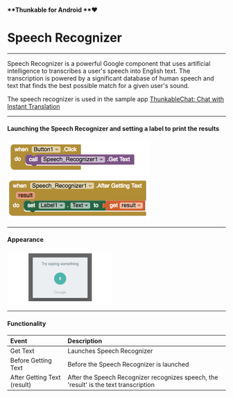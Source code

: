 #### **Thunkable for Android **❤

# Speech Recognizer

---

Speech Recognizer is a powerful Google component that uses artificial intelligence to transcribes a user's speech into English text. The transcription is powered by a significant database of human speech and text that finds the best possible match for a given user's sound.

The speech recognizer is used in the sample app [ThunkableChat: Chat with Instant Translation](https://www.gitbook.com/book/albertching/thunkable-docs/edit#)

---

#### Launching the Speech Recognizer and setting a label to print the results

![](/assets/speech-recognizer-blocks.png)

---

#### Appearance

![](/assets/speech-recognizer.png)

---

#### Functionality

| Event | Description |
| :--- | :--- |
| Get Text | Launches Speech Recognizer |
| Before Getting Text | Before the Speech Recognizer is launched |
| After Getting Text \(result\) | After the Speech Recognizer recognizes speech, the 'result' is the text transcription |



